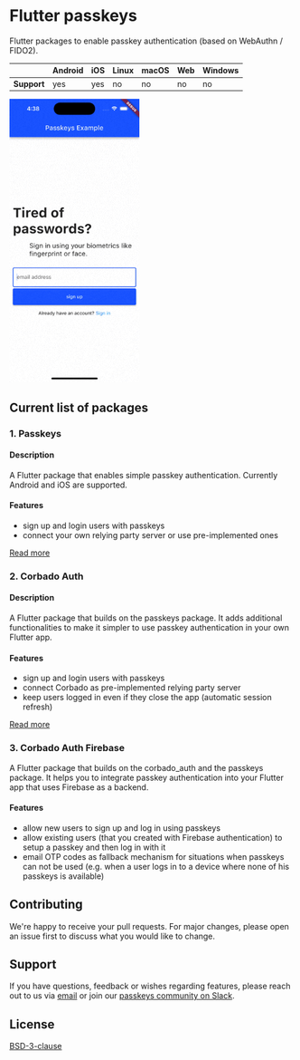 # Flutter passkeys

Flutter packages to enable passkey authentication (based on WebAuthn / FIDO2).

|             | Android | iOS | Linux | macOS | Web | Windows |
|-------------|---------|-----|-------|-------|-----|---------|
| **Support** | yes     | yes | no    | no    | no  | no      |

<img src="https://raw.githubusercontent.com/corbado/flutter-passkeys/main/packages/passkeys/passkeys/doc/ios_sign_up.gif" alt="passkey-signup" height="500">

## Current list of packages

### 1. Passkeys
#### Description
A Flutter package that enables simple passkey authentication.
Currently Android and iOS are supported.

#### Features
* sign up and login users with passkeys
* connect your own relying party server or use pre-implemented ones

[Read more](./packages/passkeys/passkeys/README.md)

### 2. Corbado Auth 
#### Description
A Flutter package that builds on the passkeys package.
It adds additional functionalities to make it simpler to use passkey authentication in your own Flutter app.

#### Features
* sign up and login users with passkeys
* connect Corbado as pre-implemented relying party server
* keep users logged in even if they close the app (automatic session refresh)

[Read more](./packages/corbado_auth/README.md)

### 3. Corbado Auth Firebase
A Flutter package that builds on the corbado_auth and the passkeys package.
It helps you to integrate passkey authentication into your Flutter app that uses Firebase as a backend.

#### Features
* allow new users to sign up and log in using passkeys
* allow existing users (that you created with Firebase authentication) to setup a passkey and then log in with it
* email OTP codes as fallback mechanism for situations when passkeys can not be used (e.g. when a user logs in to a device where none of his passkeys is available)

## Contributing
We're happy to receive your pull requests. For major changes, please open an issue first to discuss what you would like to change.

## Support
If you have questions, feedback or wishes regarding features, please reach out to us via [email](mailto:contact@corbado.com) or join our [passkeys community on Slack](https://join.slack.com/t/corbado/shared_invite/zt-1b7867yz8-V~Xr~ngmSGbt7IA~g16ZsQ).

## License
[BSD-3-clause](./LICENSE)
